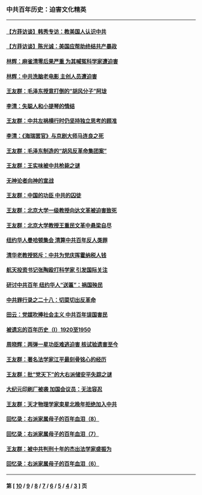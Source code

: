 ### 中共百年历史：迫害文化精英
---
#### [【方菲访谈】韩秀专访：教美国人认识中共](../../pages/nf1176111/n13821310.md?02120430) 
#### [【方菲访谈】陈光诚：美国应帮助终结共产暴政](../../pages/nf1176111/n13759521.md?02120430) 
#### [林辉：麻雀清零后果严重 为其喊冤科学家遭迫害](../../pages/nf1176111/n13746900.md?02120430) 
#### [林辉：中共洗脑老电影 主创人员遭迫害](../../pages/nf1176111/n13699437.md?02120430) 
#### [王友群：毛泽东授意打倒的“胡风分子”阿垅](../../pages/nf1176111/n13592541.md?02120430) 
#### [李清：失聪人和小提琴的情结](../../pages/nf1176111/n13459280.md?02120430) 
#### [王友群：中共左祸横行时仍坚持独立思考的顾准](../../pages/nf1176111/n13444722.md?02120430) 
#### [李清：《海瑞罢官》与京剧大师马连良之死](../../pages/nf1176111/n13412316.md?02120430) 
#### [王友群：毛泽东制造的“胡风反革命集团案”](../../pages/nf1176111/n13324909.md?02120430) 
#### [王友群：王实味被中共枪毙之谜](../../pages/nf1176111/n13307502.md?02120430) 
#### [无神论者向神的宣战](../../pages/nf1176111/n13281535.md?02120430) 
#### [王友群：中国的功臣 中共的囚徒](../../pages/nf1176111/n13291790.md?02120430) 
#### [王友群：北京大学一级教授向达文革被迫害致死](../../pages/nf1176111/n13150966.md?02120430) 
#### [王友群：北京大学教授王重民文革中悬梁自尽](../../pages/nf1176111/n13084645.md?02120430) 
#### [纽约华人曼哈顿集会 清算中共百年反人类罪](../../pages/nf1176111/n13084157.md?02120430) 
#### [清华老教授怒斥：中共为党庆挥霍纳税人钱](../../pages/nf1176111/n13071430.md?02120430) 
#### [航天投资书记张陶殴打科学家 引发国际关注](../../pages/nf1176111/n13069132.md?02120430) 
#### [研讨中共百年 纽约华人“送匾”：祸国殃民](../../pages/nf1176111/n13057367.md?02120430) 
#### [中共罪行录之二十八：切菜切出反革命](../../pages/nf1176111/n13030600.md?02120430) 
#### [田云：党媒吹捧社会主义 中共百年误国害民](../../pages/nf1176111/n13006682.md?02120430) 
#### [被遗忘的百年历史（I）1920至1950](../../pages/nf1176111/n12986411.md?02120430) 
#### [周晓辉：两弹一星功臣难逃迫害 核试验遗害至今](../../pages/nf1176111/n12974997.md?02120430) 
#### [王友群：著名法学家江平最刻骨铭心的经历](../../pages/nf1176111/n12970787.md?02120430) 
#### [王友群：批“党天下”的大右派储安平失踪之谜](../../pages/nf1176111/n12954229.md?02120430) 
#### [大纪元印刷厂被袭 加国会议员：无法容忍](../../pages/nf1176111/n12883028.md?02120430) 
#### [王友群：天才物理学家束星北晚年拒绝加入中共](../../pages/nf1176111/n12792913.md?02120430) 
#### [回忆录：右派家属母子的百年血泪（8）](../../pages/nf1176111/n12706196.md?02120430) 
#### [回忆录：右派家属母子的百年血泪（7）](../../pages/nf1176111/n12706191.md?02120430) 
#### [王友群：被中共判刑十年的杰出法学家盛振为](../../pages/nf1176111/n12706141.md?02120430) 
#### [回忆录：右派家属母子的百年血泪（6）](../../pages/nf1176111/n12698863.md?02120430) 

---
#### 第 [ [10](./10.md?02120430) / [9](./9.md?02120430) / [8](./8.md?02120430) / [7](./7.md?02120430) / [6](./6.md?02120430) / [5](./5.md?02120430) / [4](./4.md?02120430) / [3](./3.md?02120430) ] 页
